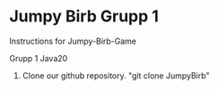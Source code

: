 # Jumpy Birb Grupp 1

Instructions for Jumpy-Birb-Game

Grupp 1 Java20

1. Clone our github repository. "git clone  JumpyBirb"

